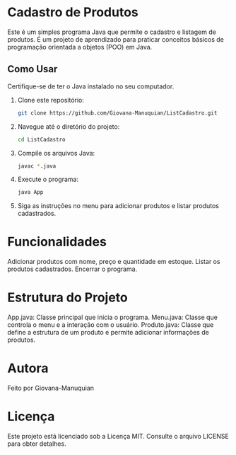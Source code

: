 # Cadastro de Produtos

Este é um simples programa Java que permite o cadastro e listagem de produtos. É um projeto de aprendizado para praticar conceitos básicos de programação orientada a objetos (POO) em Java.

## Como Usar

Certifique-se de ter o Java instalado no seu computador.

1. Clone este repositório:
   ```bash
   git clone https://github.com/Giovana-Manuquian/ListCadastro.git
   
2. Navegue até o diretório do projeto:
   ```bash
   cd ListCadastro

3. Compile os arquivos Java:
   ```bash
   javac *.java

4. Execute o programa:
   ```bash
   java App

5. Siga as instruções no menu para adicionar produtos e listar produtos cadastrados.

<h1>Funcionalidades</h1>

Adicionar produtos com nome, preço e quantidade em estoque.
Listar os produtos cadastrados.
Encerrar o programa.

<h1>Estrutura do Projeto</h1>

App.java: Classe principal que inicia o programa.
Menu.java: Classe que controla o menu e a interação com o usuário.
Produto.java: Classe que define a estrutura de um produto e permite adicionar informações de produtos.

<h1>Autora</h1>

Feito por Giovana-Manuquian

<h1>Licença</h1>

Este projeto está licenciado sob a Licença MIT. Consulte o arquivo LICENSE para obter detalhes.
